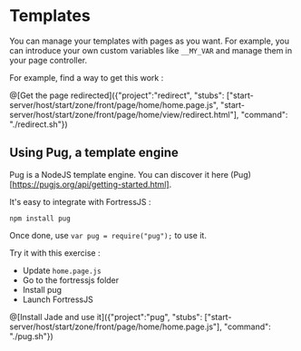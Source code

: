 # Templates

You can manage your templates with pages as you want. For example, you can introduce your own custom variables like `__MY_VAR` and manage them in your page controller.

For example, find a way to get this work :

@[Get the page redirected]({"project":"redirect", "stubs": ["start-server/host/start/zone/front/page/home/home.page.js", "start-server/host/start/zone/front/page/home/view/redirect.html"], "command": "./redirect.sh"})

## Using Pug, a template engine

Pug is a NodeJS template engine. You can discover it here (Pug)[https://pugjs.org/api/getting-started.html].

It's easy to integrate with FortressJS :

`npm install pug`

Once done, use `var pug = require("pug");` to use it.

Try it with this exercise :

* Update `home.page.js`
* Go to the fortressjs folder
* Install pug
* Launch FortressJS

@[Install Jade and use it]({"project":"pug", "stubs": ["start-server/host/start/zone/front/page/home/home.page.js"], "command": "./pug.sh"})
